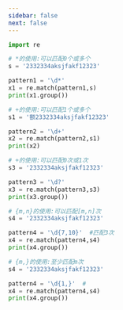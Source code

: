 ```yaml
---
sidebar: false
next: false
---
```

<BlogInfo/>






```python
import re

# *的使用:可以匹配0个或多个
s = '2332334aksjfakf12323'

pattern1 = '\d*'
x1 = re.match(pattern1,s)
print(x1.group())

# +的使用:可以匹配1个或多个
s1 = '额2332334aksjfakf12323'

pattern2 = '\d+'
x2 = re.match(pattern2,s1)
print(x2)

# +的使用:可以匹配0次或1次
s3 = '2332334aksjfakf12323'

pattern3 = '\d?'
x3 = re.match(pattern3,s3)
print(x3.group())

# {m,n}的使用:可以匹配[m,n]次
s4 = '2332334aksjfakf12323'

pattern4 = '\d{7,10}'  #匹配3次
x4 = re.match(pattern4,s4)
print(x4.group())

# {m,}的使用:至少匹配m次
s4 = '2332334aksjfakf12323'

pattern4 = '\d{1,}'  #
x4 = re.match(pattern4,s4)
print(x4.group())

```






<ActionBox />
        
<style>#top-box {margin-top:0.5rem!important;}</style>
